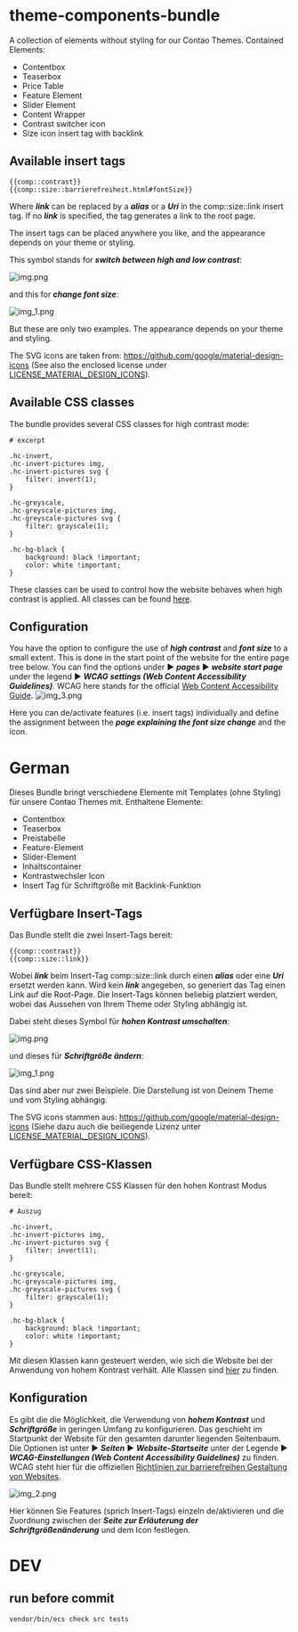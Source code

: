 # theme-components-bundle

A collection of elements without styling for our Contao Themes.
Contained Elements:

- Contentbox
- Teaserbox
- Price Table
- Feature Element
- Slider Element
- Content Wrapper
- Contrast switcher icon
- Size icon insert tag with backlink

## Available insert tags

    {{comp::contrast}}
    {{comp::size::barrierefreiheit.html#fontSize}}

Where **_link_** can be replaced by a _**alias**_ or a _**Uri**_ in the comp::size::link insert tag.
If no **_link_** is specified, the tag generates a link to the root page.

The insert tags can be placed anywhere you like, and the appearance depends on your theme or styling.

This symbol stands for _**switch between high and low contrast**_:

![img.png](https://user-images.githubusercontent.com/13376233/224686641-3b85ab24-8e71-497a-b480-511e4d06f1b0.png)

and this for _**change font size**_:

![img_1.png](https://user-images.githubusercontent.com/13376233/224646586-0caf797b-51bd-4cc9-b95d-6e339487bc60.png)

But these are only two examples. The appearance depends on your theme and styling.

The SVG icons are taken from: https://github.com/google/material-design-icons (See also the enclosed license under [LICENSE_MATERIAL_DESIGN_ICONS](LICENSE_MATERIAL_DESIGN_ICONS)).

## Available CSS classes
The bundle provides several CSS classes for high contrast mode:

    # excerpt

    .hc-invert,
    .hc-invert-pictures img,
    .hc-invert-pictures svg {
        filter: invert(1);
    }

    .hc-greyscale,
    .hc-greyscale-pictures img,
    .hc-greyscale-pictures svg {
        filter: grayscale(1);
    }

    .hc-bg-black {
        background: black !important;
        color: white !important;
    }

These classes can be used to control how the website behaves when high contrast is applied.
All classes can be found [here](public/scss/theme-components.scss).

## Configuration
You have the option to configure the use of _**high contrast**_ and _**font size**_ to a small extent.
This is done in the start point of the website for the entire page tree below.
You can find the options under ► _**pages**_ ► _**website start page**_ under the legend ► _**WCAG settings (Web Content Accessibility Guidelines)**_.
WCAG here stands for the official [Web Content Accessibility Guide](https://www.w3.org/Translations/WCAG20-de/).
![img_3.png](https://user-images.githubusercontent.com/13376233/224686701-6c18b41f-d869-4653-9d18-295124b9f593.png)

Here you can de/activate features (i.e. insert tags) individually and define the assignment between the _**page explaining the
font size change**_ and the icon.

# German

Dieses Bundle bringt verschiedene Elemente mit Templates (ohne Styling) für unsere Contao Themes mit.
Enthaltene Elemente:

- Contentbox
- Teaserbox
- Preistabelle
- Feature-Element
- Slider-Element
- Inhaltscontainer
- Kontrastwechsler Icon
- Insert Tag für Schriftgröße mit Backlink-Funktion

## Verfügbare Insert-Tags
Das Bundle stellt die zwei Insert-Tags bereit:

    {{comp::contrast}}
    {{comp::size::link}}

Wobei **_link_** beim Insert-Tag comp::size::link durch einen _**alias**_ oder eine _**Uri**_ ersetzt werden kann.
Wird kein **_link_** angegeben, so generiert das Tag einen Link auf die Root-Page. Die Insert-Tags können beliebig
platziert werden, wobei das Aussehen von Ihrem Theme oder Styling abhängig ist.

Dabei steht dieses Symbol für _**hohen Kontrast umschalten**_:

![img.png](https://user-images.githubusercontent.com/13376233/224686641-3b85ab24-8e71-497a-b480-511e4d06f1b0.png)

und dieses für _**Schriftgröße ändern**_:

![img_1.png](https://user-images.githubusercontent.com/13376233/224646586-0caf797b-51bd-4cc9-b95d-6e339487bc60.png)

Das sind aber nur zwei Beispiele. Die Darstellung ist von Deinem Theme und vom Styling abhängig.

The SVG icons stammen aus: https://github.com/google/material-design-icons (Siehe dazu auch die beiliegende Lizenz unter
[LICENSE_MATERIAL_DESIGN_ICONS](LICENSE_MATERIAL_DESIGN_ICONS)).

## Verfügbare CSS-Klassen
Das Bundle stellt mehrere CSS Klassen für den hohen Kontrast Modus bereit:

    # Auszug

    .hc-invert,
    .hc-invert-pictures img,
    .hc-invert-pictures svg {
        filter: invert(1);
    }

    .hc-greyscale,
    .hc-greyscale-pictures img,
    .hc-greyscale-pictures svg {
        filter: grayscale(1);
    }

    .hc-bg-black {
        background: black !important;
        color: white !important;
    }

Mit diesen Klassen kann gesteuert werden, wie sich die Website bei der Anwendung von hohem Kontrast verhält.
Alle Klassen sind [hier](public/scss/theme-components.scss) zu finden.

## Konfiguration
Es gibt die die Möglichkeit, die Verwendung von _**hohem Kontrast**_ und _**Schriftgröße**_ in geringen Umfang zu
konfigurieren.
Das geschieht im Startpunkt der Website für den gesamten darunter liegenden Seitenbaum.
Die Optionen ist unter ► _**Seiten**_ ► _**Website-Startseite**_ unter der Legende ► _**WCAG-Einstellungen
(Web Content Accessibility Guidelines)**_ zu finden.
WCAG steht hier für die offiziellen [Richtlinien zur barrierefreihen Gestaltung von Websites](https://www.w3.org/Translations/WCAG20-de/).

![img_2.png](https://user-images.githubusercontent.com/13376233/224686682-556eda31-d828-486e-b17d-a16b242dcfa2.png)

Hier können Sie Features (sprich Insert-Tags) einzeln de/aktivieren und die Zuordnung zwischen der _**Seite zur Erläuterung
der Schriftgrößenänderung**_ und dem Icon festlegen.

# DEV
## run before commit

    vendor/bin/ecs check src tests

